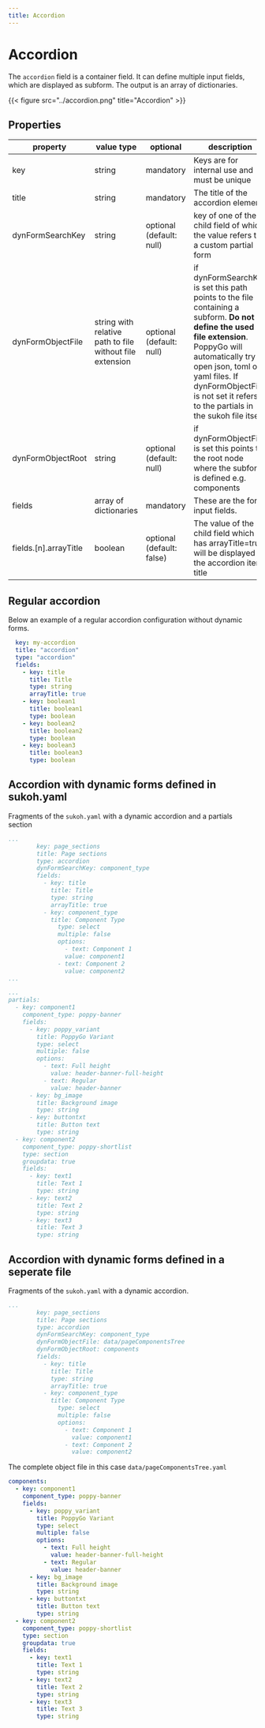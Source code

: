 ```yaml
---
title: Accordion
---
```


# Accordion

The `accordion` field is a container field. It can define multiple input
fields, which are displayed as subform. The output is an array of dictionaries.

{{< figure src="../accordion.png" title="Accordion" >}}

## Properties

| property              | value type                                               | optional  | description                                                                                                                                                                                                                                                                   |
|-----------------------|----------------------------------------------------------|-----------|-------------------------------------------------------------------------------------------------------------------------------------------------------------------------------------------------------------------------------------------------------------------------------|
| key                   | string                                                   | mandatory | Keys are for internal use and must be unique                                                                                                                                                                                                                                  |
| title                 | string                                                   | mandatory | The title of the accordion element                                                                                                                                                                                                                                            |
| dynFormSearchKey      | string                                                   | optional (default: null)  | key of one of the child field of which the value refers to a custom partial form                                                                                                                                                                                              |
| dynFormObjectFile     | string with relative path to file without file extension | optional (default: null)  | if dynFormSearchKey is set this path points to the file containing a subform. **Do not define the used file extension**. PoppyGo will automatically try to open json, toml or yaml files. If dynFormObjectFile is not set it refers to the partials in the sukoh file itself. |
| dynFormObjectRoot     | string                                                   | optional (default: null) | if dynFormObjectFile is set this points to the root node where the subform is defined e.g. components                                                                                                                                                                         |
| fields                | array of dictionaries                                    | mandatory | These are the form input fields.                                                                                                                                                                                                                                              |
| fields.[n].arrayTitle | boolean                                                  | optional (default: false) | The value of the child field which has arrayTitle=true will be displayed as the accordion item title                                                                                                                                                                          |

## Regular accordion

Below an example of a regular accordion configuration without dynamic forms.

```yaml
  key: my-accordion
  title: "accordion"
  type: "accordion"
  fields:
    - key: title
      title: Title
      type: string
      arrayTitle: true
    - key: boolean1
      title: boolean1
      type: boolean
    - key: boolean2
      title: boolean2
      type: boolean
    - key: boolean3
      title: boolean3
      type: boolean
```

## Accordion with dynamic forms defined in sukoh.yaml

Fragments of the `sukoh.yaml` with a dynamic accordion and a  partials section

```yaml
...
        key: page_sections
        title: Page sections
        type: accordion
        dynFormSearchKey: component_type
        fields:
          - key: title
            title: Title
            type: string
            arrayTitle: true
          - key: component_type
            title: Component Type
              type: select
              multiple: false
              options:
                - text: Component 1
                value: component1
              - text: Component 2
                value: component2
...

```

```yaml
...
partials:
  - key: component1
    component_type: poppy-banner
    fields:
      - key: poppy_variant
        title: PoppyGo Variant
        type: select
        multiple: false
        options:
          - text: Full height
            value: header-banner-full-height
          - text: Regular
            value: header-banner
      - key: bg_image
        title: Background image
        type: string
      - key: buttontxt
        title: Button text
        type: string
  - key: component2
    component_type: poppy-shortlist
    type: section
    groupdata: true
    fields:
      - key: text1
        title: Text 1
        type: string
      - key: text2
        title: Text 2
        type: string
      - key: text3
        title: Text 3
        type: string
```

## Accordion with dynamic forms defined in a seperate file

Fragments of the `sukoh.yaml` with a dynamic accordion.

```yaml
...
        key: page_sections
        title: Page sections
        type: accordion
        dynFormSearchKey: component_type
        dynFormObjectFile: data/pageComponentsTree
        dynFormObjectRoot: components
        fields:
          - key: title
            title: Title
            type: string
            arrayTitle: true
          - key: component_type
            title: Component Type
              type: select
              multiple: false
              options:
                - text: Component 1
                  value: component1
                - text: Component 2
                  value: component2
```

The complete object file in this case `data/pageComponentsTree.yaml`

```yaml
components:
  - key: component1
    component_type: poppy-banner
    fields:
      - key: poppy_variant
        title: PoppyGo Variant
        type: select
        multiple: false
        options:
          - text: Full height
            value: header-banner-full-height
          - text: Regular
            value: header-banner
      - key: bg_image
        title: Background image
        type: string
      - key: buttontxt
        title: Button text
        type: string
  - key: component2
    component_type: poppy-shortlist
    type: section
    groupdata: true
    fields:
      - key: text1
        title: Text 1
        type: string
      - key: text2
        title: Text 2
        type: string
      - key: text3
        title: Text 3
        type: string
```
